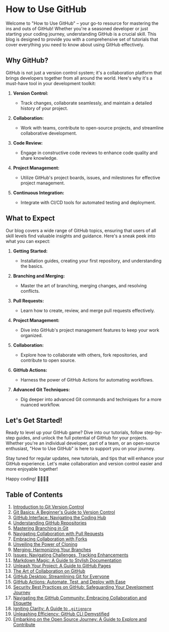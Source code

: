 # How to Use GitHub

Welcome to "How to Use GitHub" – your go-to resource for mastering the ins and outs of GitHub! Whether you're a seasoned developer or just starting your coding journey, understanding GitHub is a crucial skill. This blog is designed to provide you with a comprehensive set of tutorials that cover everything you need to know about using GitHub effectively.

## Why GitHub?

GitHub is not just a version control system; it's a collaboration platform that brings developers together from all around the world. Here's why it's a must-have tool in your development toolkit:

1. **Version Control:**
   - Track changes, collaborate seamlessly, and maintain a detailed history of your project.

2. **Collaboration:**
   - Work with teams, contribute to open-source projects, and streamline collaborative development.

3. **Code Review:**
   - Engage in constructive code reviews to enhance code quality and share knowledge.

4. **Project Management:**
   - Utilize GitHub's project boards, issues, and milestones for effective project management.

5. **Continuous Integration:**
   - Integrate with CI/CD tools for automated testing and deployment.

## What to Expect

Our blog covers a wide range of GitHub topics, ensuring that users of all skill levels find valuable insights and guidance. Here's a sneak peek into what you can expect:

1. **Getting Started:**
   - Installation guides, creating your first repository, and understanding the basics.

2. **Branching and Merging:**
   - Master the art of branching, merging changes, and resolving conflicts.

3. **Pull Requests:**
   - Learn how to create, review, and merge pull requests effectively.

4. **Project Management:**
   - Dive into GitHub's project management features to keep your work organized.

5. **Collaboration:**
   - Explore how to collaborate with others, fork repositories, and contribute to open source.

6. **GitHub Actions:**
   - Harness the power of GitHub Actions for automating workflows.

7. **Advanced Git Techniques:**
   - Dig deeper into advanced Git commands and techniques for a more nuanced workflow.

## Let's Get Started!

Ready to level up your GitHub game? Dive into our tutorials, follow step-by-step guides, and unlock the full potential of GitHub for your projects. Whether you're an individual developer, part of a team, or an open-source enthusiast, "How to Use GitHub" is here to support you on your journey.

Stay tuned for regular updates, new tutorials, and tips that will enhance your GitHub experience. Let's make collaboration and version control easier and more enjoyable together!

Happy coding! &#128105;&zwj;&#128187;&#128104;&zwj;&#128187;

## Table of Contents
1. [Introduction to Git Version Control](01-intro-to-version-control.md)
2. [Git Basics: A Beginner's Guide to Version Control](02-git-basics.md)
3. [GitHub Interface: Navigating the Coding Hub](03-github-web-ui.md)
4. [Understanding GitHub Repositories](04-repositories.md)
5. [Mastering Branching in Git](05-branching.md)
6. [Navigating Collaboration with Pull Requests](06-pull-requests.md)
7. [Embracing Collaboration with Forks](07-forks.md)
8. [Unveiling the Power of Cloning](08-cloning.md)
9. [Merging: Harmonizing Your Branches](09-merging.md)
10. [Issues: Navigating Challenges, Tracking Enhancements](10-issues.md)
11. [Markdown Magic: A Guide to Stylish Documentation](11-markdown.md)
12. [Unleash Your Project: A Guide to GitHub Pages](12-github-pages.md)
13. [The Art of Collaboration on GitHub](13-collaboration.md)
14. [GitHub Desktop: Streamlining Git for Everyone](14-github-desktop.md)
15. [GitHub Actions: Automate, Test, and Deploy with Ease](15-github-actions.md)
16. [Security Best Practices on GitHub: Safeguarding Your Development Journey](16-security.md)
17. [Navigating the GitHub Community: Embracing Collaboration and Etiquette](17-community-guidelines.md)
18. [Igniting Clarity: A Guide to `.gitignore`](18-gitignore.md)
19. [Unleashing Efficiency: GitHub CLI Demystified](19-github-cli.md)
20. [Embarking on the Open Source Journey: A Guide to Explore and Contribute](20-explore.md)
